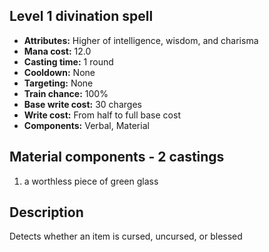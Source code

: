 ## Level 1 divination spell
- **Attributes:** Higher of intelligence, wisdom, and charisma
- **Mana cost:** 12.0
- **Casting time:** 1 round
- **Cooldown:** None
- **Targeting:** None
- **Train chance:** 100%
- **Base write cost:** 30 charges
- **Write cost:** From half to full base cost
- **Components:** Verbal, Material
## Material components - 2 castings
1. a worthless piece of green glass
## Description
Detects whether an item is cursed, uncursed, or blessed
